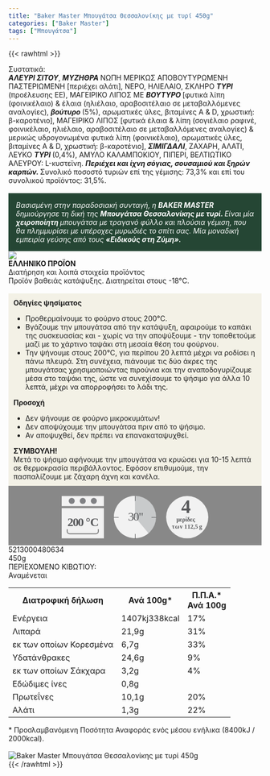```yaml
---
title: "Baker Master Μπουγάτσα Θεσσαλονίκης με τυρί 450g"
categories: ["Baker Master"]
tags: ["Μπουγάτσα"]
---
```

{{< rawhtml >}}

<div class="sload9"><div class="product"><div id="sistatika">Συστατικά:</div><div class="alltext"><strong><em>ΑΛΕΥΡΙ ΣΙΤΟΥ</em></strong>, <strong><em>ΜΥΖΗΘΡΑ </em></strong>ΝΩΠΗ ΜΕΡΙΚΩΣ ΑΠΟΒΟΥΤΥΡΩΜΕΝΗ ΠΑΣΤΕΡΙΩΜΕΝΗ [περιέχει αλάτι], ΝΕΡΟ, ΗΛΙΕΛΑΙΟ, ΣΚΛΗΡΟ <strong><em>ΤΥΡΙ </em></strong>(προέλευσης ΕΕ), ΜΑΓΕΙΡΙΚΟ ΛΙΠΟΣ ΜΕ <strong><em>ΒΟΥΤΥΡΟ </em></strong>[φυτικά λίπη (φοινικέλαιο) &amp; έλαια (ηλιέλαιο, αραβοσιτέλαιο σε μεταβαλλόμενες αναλογίες), <strong><em>βούτυρο </em></strong>(5%), αρωματικές ύλες, βιταμίνες A &amp; D, χρωστική: β-καροτένιο], ΜΑΓΕΙΡΙΚΟ ΛΙΠΟΣ [φυτικά έλαια &amp; λίπη (σογιέλαιο ραφινέ, φοινικέλαιο, ηλιέλαιο, αραβοσιτέλαιο σε μεταβαλλόμενες αναλογίες) &amp; μερικώς υδρογονωμένα φυτικά λίπη (φοινικέλαιο), αρωματικές ύλες, βιταμίνες A &amp; D, χρωστική: β-καροτένιο], <strong><em>ΣΙΜΙΓΔΑΛΙ</em></strong>, ΖΑΧΑΡΗ, ΑΛΑΤΙ, ΛΕΥΚΟ <strong><em>ΤΥΡΙ </em></strong>(0,4%), ΑΜΥΛΟ ΚΑΛΑΜΠΟΚΙΟΥ, ΠΙΠΕΡΙ, ΒΕΛΤΙΩΤΙΚΟ ΑΛΕΥΡΟΥ: L-κυστεϊνη. <strong><em>Περιέχει και ίχνη σόγιας, σουσαμιού και ξηρών καρπών. </em></strong>Συνολικό ποσοστό τυριών επί της γέμισης: 73,3% και επί του συνολικού προϊόντος: 31,5%.<br><br><div style="background:#254634;color:#fff;padding:15px"><em>Βασισμένη στην παραδοσιακή συνταγή, η </em><strong><em>BAKER MASTER </em></strong><em>δημιούργησε τη δική της </em><strong><em>Μπουγάτσα Θεσσαλονίκης με τυρί. </em></strong><em>Είναι μία </em><strong><em>χειροποίητη </em></strong><em>μπουγάτσα με τραγανό φύλλο και πλούσια γέμιση, που θα πλημμυρίσει με υπέροχες μυρωδιές το σπίτι σας. Μία μοναδική εμπειρία γεύσης από τους </em><strong><em>«Ειδικούς στη Ζύμη».</em></strong></div></div><div id="flag"><div id="flagimage" style="margin:0"><img src="/media/icons/gr.svg"></div><span id="flagtext"><b>ΕΛΛΗΝΙΚΟ ΠΡΟΪΟΝ</b></span></div><div id="loipa">Διατήρηση και λοιπά στοιχεία προϊόντος</div><div class="alltext">Προϊόν βαθειάς κατάψυξης. Διατηρείται στους -18°C.<br><br><div style="background:#f3f1e6;padding:10px;margin:0px"><b>Οδηγίες ψησίματος</b><br><ul><li>Προθερμαίνουμε το φούρνο στους 200°C.</li><li>Βγάζουμε την μπουγάτσα από την κατάψυξη, αφαιρούμε το καπάκι της συσκευασίας και - χωρίς να την αποψύξουμε - την τοποθετούμε μαζί με το χάρτινο ταψάκι στη μεσαία θέση του φούρνου.</li><li>Την ψήνουμε στους 200°C, για περίπου 20 λεπτά μέχρι να ροδίσει η πάνω πλευρά. Στη συνέχεια, πιάνουμε τις δύο άκρες της μπουγάτσας χρησιμοποιώντας πιρούνια και την αναποδογυρίζουμε μέσα στο ταψάκι της, ώστε να συνεχίσουμε το ψήσιμο για άλλα 10 λεπτά, μέχρι να απορροφήσει το λάδι της.</li></ul><strong>Προσοχή</strong><br><ul><li>Δεν ψήνουμε σε φούρνο μικροκυμάτων!</li><li>Δεν αποψύχουμε την μπουγάτσα πριν από το ψήσιμο.</li><li>Αν αποψυχθεί, δεν πρέπει να επανακαταψυχθεί.</li></ul><strong>ΣΥΜΒΟΥΛΗ!</strong><br>Μετά το ψήσιμο αφήνουμε την μπουγάτσα να κρυώσει για 10-15 λεπτά σε θερμοκρασία περιβάλλοντος. Εφόσον επιθυμούμε, την πασπαλίζουμε με ζάχαρη άχνη και κανέλα.<br></div><div style="width:auto;margin:0px;background:#888"><div style="max-width:292px;margin:auto;padding:20px 20px 12px"><svg viewBox="0 0 292 85.37"><defs><style>.cls-1{fill:#f2f2f2}.cls-11,.cls-16,.cls-2,.cls-3,.cls-8{isolation:isolate}.cls-3{font-size:12px}.cls-11,.cls-15,.cls-16,.cls-3,.cls-8{fill:#58595b}.cls-11,.cls-3,.cls-8{font-family:csans;font-weight:700}.cls-4{letter-spacing:-.02em}.cls-5{letter-spacing:-.01em}.cls-6{letter-spacing:-.03em}.cls-7{letter-spacing:-.06em}.cls-8{font-size:38px}.cls-9{fill:#808184}.cls-10{fill:gray}.cls-11{font-size:24px}.cls-12{letter-spacing:-.07em}.cls-13{letter-spacing:-.02em}.cls-14{fill:#c8cacb}.cls-16{font-size:23.88px;font-family:csans;letter-spacing:-.05em}</style></defs><title>Asset 1</title><g id="Layer_2" data-name="Layer 2"><g id="Layer_1-2" data-name="Layer 1"><g id="Layer_1-2-2" data-name="Layer 1-2"><circle class="cls-1" cx="250" cy="42.34" r="42"></circle><g class="cls-2"><text class="cls-3" transform="translate(228.53 50.7)"><tspan class="cls-4">μερίδες</tspan><tspan class="cls-5" x="-9.01" y="14.4">τ</tspan><tspan class="cls-6" x="-2.88" y="14.4">ω</tspan><tspan class="cls-5" x="6.66" y="14.4">ν</tspan><tspan class="cls-7" x="15.47" y="14.4">1</tspan><tspan x="21.64" y="14.4">12,5</tspan><tspan class="cls-5" x="45.22" y="14.4">g</tspan></text></g><text class="cls-8" transform="translate(238.1 33.88)">4</text><rect class="cls-1" y="0.34" width="84" height="20"></rect><rect class="cls-1" y="24.34" width="84" height="60"></rect><circle class="cls-9" cx="20" cy="10" r="6"></circle><circle class="cls-9" cx="42" cy="10" r="6"></circle><circle class="cls-9" cx="64" cy="10" r="6"></circle><path class="cls-1" d="M68,34H16a4.05,4.05,0,0,0-4,4V66H72V38A4.05,4.05,0,0,0,68,34ZM11,66v4a5,5,0,0,0,5,5H68a5,5,0,0,0,5-5V66Z"></path><path class="cls-10" d="M72,66.37v4a4.05,4.05,0,0,1-4,4H16a4.05,4.05,0,0,1-4-4v-4H10v4a6,6,0,0,0,6,6H68a6,6,0,0,0,6-6v-4Z"></path><g class="cls-2"><text class="cls-11" transform="translate(11.6 60.39)"><tspan class="cls-12">200</tspan><tspan class="cls-13" x="36.27" y="0">°</tspan><tspan x="45.1" y="0">C</tspan></text></g><circle class="cls-14" cx="146" cy="42" r="42"></circle><path class="cls-1" d="M146,42l26.88,32.27A42,42,0,1,1,145.94,0Z"></path><path class="cls-15" d="M146.19,10.37c-.36,0-.66-.3-.19-.66h0V1.06c-.52-.37-.25-.7.11-.75a.68.68,0,0,1,.75.59s0,.11.14.16V9.71a.94.94,0,0,1-.8.66Z"></path><path class="cls-15" d="M188,43.37h-8.66c-.37.13-.63-.2-.58-.57a.44.44,0,0,1,.58-.43H188c.37-.1.63.23.58.6S188.31,43.51,188,43.37Z"></path><path class="cls-15" d="M146.19,85.37c-.36,0-.65-.3-.19-.66V76.05c-.42-.37-.09-.63.28-.58a1,1,0,0,1,.72.58v8.66A.93.93,0,0,1,146.19,85.37Z"></path><path class="cls-15" d="M113,43.37h-8.65a.48.48,0,0,1-.75-.4.68.68,0,0,1,.59-.75s.11,0,.16.15H113c.37-.1.63.23.58.6S113.31,43.51,113,43.37Z"></path><text class="cls-16" transform="translate(131.88 49.09)">30"</text></g></g></g></svg></div></div></div><div id="barcode"><div id="barimage1"></div><span id="bartext">5213000480634</span></div><div id="varos"><div id="varosimage1"></div><span id="varostext">450g</span></div><div id="kivotio">ΠΕΡΙΕΧΟΜΕΝΟ ΚΙΒΩΤΙΟΥ:<br>Αναμένεται</div><table id="diatable"><tbody><tr><th>Διατροφική δήλωση</th><th>Ανά 100g*</th><th>Π.Π.Α.*<br>Ανά 100g</th></tr><tr><td class="texr2">Ενέργεια</td><td class="texr">1407kj338kcal</td><td class="texr">17%</td></tr><tr><td class="texr2">Λιπαρά</td><td class="texr">21,9g</td><td class="texr">31%</td></tr><tr><td class="gray">εκ των οποίων Κορεσµένα</td><td class="gray2">6,7g</td><td class="gray2">33%</td></tr><tr><td class="texr2">Yδατάνθρακες</td><td class="texr">24,6g</td><td class="texr">9%</td></tr><tr><td class="gray">εκ των οποίων Σάκχαρα</td><td class="gray2">3,2g</td><td class="gray2">4%</td></tr><tr><td class="texr2">Εδώδιμες ίνες</td><td class="texr">0,8g</td><td class="texr"></td></tr><tr><td class="texr2">Πρωτεΐνες</td><td class="texr">10,1g</td><td class="texr">20%</td></tr><tr><td class="texr2">Αλάτι</td><td class="texr">1,3g</td><td class="texr">22%</td></tr></tbody></table><div class="alltext">* Προσλαμβανόμενη Ποσότητα Αναφοράς ενός μέσου ενήλικα (8400kJ / 2000kcal).</div><br><div class="pimg"><img alt="Baker Master Μπουγάτσα Θεσσαλονίκης με τυρί 450g" title="Baker Master Μπουγάτσα Θεσσαλονίκης με τυρί 450g" src="/media/images/baker-master-mpougatsa-thessalonikhs-me-tyri-450g.jpg"></div></div></div>
{{< /rawhtml >}}


